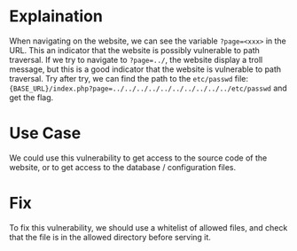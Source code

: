 # Explaination

When navigating on the website, we can see the variable `?page=<xxx>` in the URL. This an indicator that the website is possibly vulnerable to path traversal.
If we try to navigate to `?page=../`, the website display a troll message, but this is a good indicator that the website is vulnerable to path traversal.
Try after try, we can find the path to the `etc/passwd` file: `{BASE_URL}/index.php?page=../../../../../../../../../../etc/passwd` and get the flag.

# Use Case

We could use this vulnerability to get access to the source code of the website, or to get access to the database / configuration files.

# Fix

To fix this vulnerability, we should use a whitelist of allowed files, and check that the file is in the allowed directory before serving it.